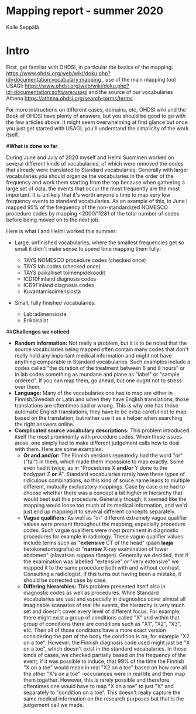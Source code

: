 # Mapping report - summer 2020
Kalle Seppälä

# Intro
First, get familiar with OHDSI, in particular the basics of the mapping: https://www.ohdsi.org/web/wiki/doku.php?id=documentation:vocabulary:mapping , use of the main mapping tool USAGI: https://www.ohdsi.org/web/wiki/doku.php?id=documentation:software:usagi and the source of our vocabularies Athena https://athena.ohdsi.org/search-terms/terms .

For more instructions on different cases, domains, etc, OHDSI wiki and the Book of OHDSI have plenty of answers, but you should be good to go with the few articles above. It might seem overwhelming at first glance but once you just get started with USAGI, you'll understand the simplicity of the work itself.

#**What is done so far**

During June and July of 2020 myself and Helmi Suominen worked on several different kinds of vocabularies, of which were removed the codes that already were translated to Standard vocabularies. Generally with larger vocabularies you should organize the vocabularies in the order of the frequency and work them starting from the top because when gathering a large set of data, the events that occur the most frequently are the most important. It is unlikely that it's worth anyone's time to map very low frequency events to standard vocabularies. As an example of this, in June I mapped 95% of the frequency of the non-standardized NOMESCO procedure codes by mapping <2000/11281 of the total number of codes before being moved on to the next job.

Here is what I and Helmi worked this summer:


- Large, unfinished vocabularies, where the smallest frequencies get so small it didn't make sense to spend time mapping them fully:
  - TAYS NOMESCO procedure codes (checked once)
  - TAYS lab codes (checked once)
  - TAYS paikalliset toimenpidekoodit
  - ICD10Finland diagnosis codes
  - ICD9Finland diagnosis codes
  - Kuvantamisdimensiosta

- Small, fully finished vocabularies:
  - Labradimensiosta
  - Erikoisalat


##**Challenges we noticed**
- **Random information:** Not really a problem, but it is to be noted that the source vocabularies being mapped often contain many codes that don't really hold any important medical information and might not have anything comparable in Standard vocabularies. Such examples include a codes called "the duration of the treatment between 6 and 8 hours" or in lab codes something as mundane and plane as "label" or "sample ordered". If you can map them, go ahead, but one ought not to stress over them.
- **Language:** Many of the vocabularies one has to map are either in Finnish/Swedish or Latin and when they have English translations, those translations are oftentimes bad or wrong. This is why one has those automatic English translations, they have to be extra careful not to map based on the translation, but rather use it as a helper when searching the right answers online.
- **Complicated source vocabulary descriptions:** This problem introduced itself the most prominently with procedure codes. When these issues arose, one simply had to make different judgement calls how to deal with them. Here are some examples:
  - **Or and and/or:** The Finnish versions repeatedly had the word "or" ("tai") in them, which made them impossible to map exactly. Some even had it twice, as in "Procedures X **and/or** Y done to the bodypart Z **or** Å". Standard vocabularies rarely have these types of ridiculous combinations, so this kind of souce name leads to multiple different, mutually excludatory mappings. Case by case one had to choose whether there was a concept a bit higher in hierarchy that would best suit this procedure. Generally though, it seemed like the mapping would loose too much of its medical information, and we'd just end up mapping it to several different concepts separately.
  - **Vague qualifiers:** As well as "or" different extremely vague qualifier values were present throughout the mapping, especially procedure codes. Such vague qualifiers were most prominent in diagnostic procedures for example in radiology. These vague qualifier values include terms such as "**extensive** CT of the head" (pään **laaja** tietokonetomografia) or "**narrow** X-ray examination of lower abdomen" (alavatsan suppea röntgen). Generally we decided, that if the examination was labelled "extensive" or "very extensive" we mapped it to the same procedure both with and without contrast. Consulting a radiologist, if this turns out having been a mistake, it should be corrected case by case.
  - **Differing hierarchies:** This problem presented itself also in diagnostic codes as well as procedures. While Standard vocabularies are vast and especially in diagnostics cover almost all imaginable scenarios of real life events, the hierarchy is very much set and doesn't cover every level of different focus. For example, there might exist a group of conditions called "X" and within that group of conditions there are conditions such as "X1", "X2", "X3", etc. Then all of those conditions have a more exact version considering the part of the body the condition is on, for example "X2 on a toe". However, the Finnish diagnosis code used might just be "X on a toe", which doesn't exist in the standard vocabularies. In these kinds of cases, we checked partially based on the frequency of the event, if it was possible to induce, that 99% of the time the Finnish "X on a toe" would mean in real "X2 on a toe" based on how rare all the other "X's on a toe" -occurances were in real life and then map them together. However, this is rarely possible and therefore oftentimes one would have to map "X on a toe" to just "X" and separately to "condition on a toe". This doesn't really capture the same medical information on the research purposes but that is the judgement call we made.
  

